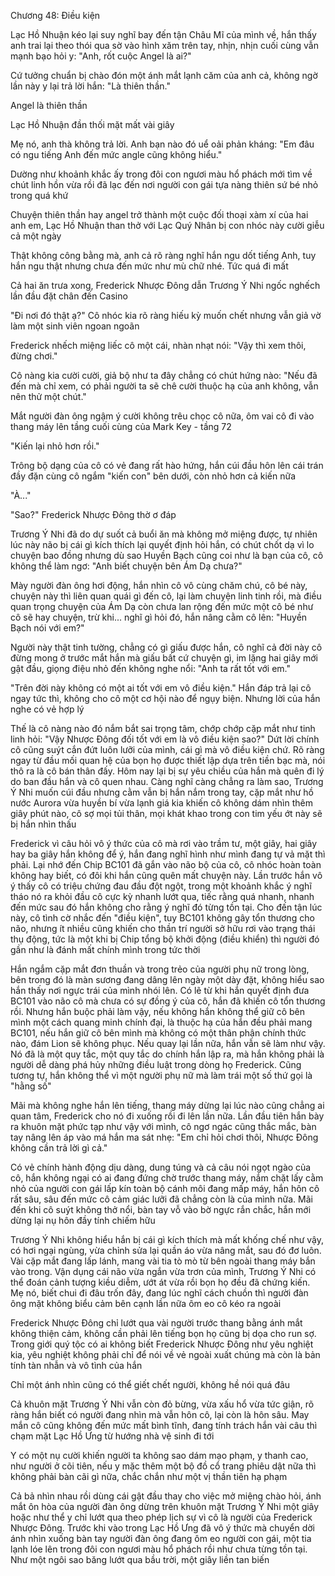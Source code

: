 




Chương 48: Điều kiện

Lạc Hồ Nhuận kéo lại suy nghĩ bay đến tận Châu Mĩ của mình về, hắn thấy anh trai lại theo thói qua sờ vào hình xăm trên tay, nhịn, nhịn cuối cùng vẫn mạnh bạo hỏi y: "Anh, rốt cuộc Angel là ai?"

Cứ tưởng chuẩn bị chào đón một ánh mắt lạnh căm của anh cả, không ngờ lần này y lại trả lời hắn: "Là thiên thần."

Angel là thiên thần

Lạc Hồ Nhuận đần thối mặt mất vài giây

Mẹ nó, anh thà không trả lời. Anh bạn nào đó uể oải phản kháng: "Em đâu có ngu tiếng Anh đến mức angle cũng không hiểu."

Dường như khoảnh khắc ấy trong đôi con ngươi màu hổ phách mới tìm về chút linh hồn vừa rồi đã lạc đến nơi người con gái tựa nàng thiên sứ bé nhỏ trong quá khứ

Chuyện thiên thần hay angel trở thành một cuộc đối thoại xàm xí của hai anh em, Lạc Hồ Nhuận than thở với Lạc Quý Nhân bị con nhóc này cười giễu cả một ngày

Thật không công bằng mà, anh cả rõ ràng nghĩ hắn ngu dốt tiếng Anh, tuy hắn ngu thật nhưng chưa đến mức như mù chữ nhé. Tức quá đi mất

Cả hai ăn trưa xong, Frederick Nhược Đông dẫn Trương Ý Nhi ngốc nghếch lần đầu đặt chân đến Casino

"Đi nơi đó thật ạ?" Cô nhóc kia rõ ràng hiếu kỳ muốn chết nhưng vẫn giả vờ làm một sinh viên ngoan ngoãn

Frederick nhếch miệng liếc cô một cái, nhàn nhạt nói: "Vậy thì xem thôi, đừng chơi."

Cô nàng kia cười cười, giả bộ như ta đây chẳng có chút hứng nào: "Nếu đã đến mà chỉ xem, có phải người ta sẽ chê cười thuộc hạ của anh không, vẫn nên thử một chút."

Mắt người đàn ông ngậm ý cười không trêu chọc cô nữa, ôm vai cô đi vào thang máy lên tầng cuối cùng của Mark Key - tầng 72

"Kiến lại nhỏ hơn rồi."

Trông bộ dạng của cô có vẻ đang rất hào hứng, hắn cúi đầu hôn lên cái trán đầy đặn cùng cô ngắm "kiến con" bên dưới, còn nhỏ hơn cả kiến nữa

"À..."

"Sao?" Frederick Nhược Đông thờ ơ đáp

Trương Ý Nhi đã do dự suốt cả buổi ăn mà không mở miệng được, tự nhiên lúc này não bị cái gì kích thích lại quyết định hỏi hắn, có chút chốt dạ vì lo chuyện bao đồng nhưng dù sao Huyền Bạch cũng coi như là bạn của cô, cô không thể làm ngơ: "Anh biết chuyện bên Ám Dạ chưa?"

Mày người đàn ông hơi động, hắn nhìn cô vô cùng chăm chú, cô bé này, chuyện này thì liên quan quái gì đến cô, lại làm chuyện linh tinh rồi, mà điều quan trọng chuyện của Ám Dạ còn chưa lan rộng đến mức một cô bé như cô sẽ hay chuyện, trừ khi... nghĩ gì hỏi đó, hắn nâng cằm cô lên: "Huyền Bạch nói với em?"

Người này thật tinh tường, chẳng có gì giấu được hắn, cô nghĩ cả đời này cô đừng mong ở trước mắt hắn mà giấu bất cứ chuyện gì, im lặng hai giây mới gật đầu, giọng điệu nhỏ đến không nghe nổi: "Anh ta rất tốt với em."

"Trên đời này không có một ai tốt với em vô điều kiện." Hắn đáp trả lại cô ngay tức thì, không cho cô một cơ hội nào để ngụy biện. Nhưng lời của hắn nghe có vẻ hợp lý

Thế là cô nàng nào đó nắm bắt sai trọng tâm, chớp chớp cặp mắt như tinh linh hỏi: "Vậy Nhược Đông đối tốt với em là vô điều kiện sao?" Dứt lời chính cô cũng suýt cắn đứt luôn lưỡi của mình, cái gì mà vô điều kiện chứ. Rõ ràng ngay từ đầu mối quan hệ của bọn họ được thiết lập dựa trên tiền bạc mà, nói thô ra là cô bán thân đấy. Hôm nay lại bị sự yêu chiều của hắn mà quên đi lý do ban đầu hắn và cô quen nhau. Càng nghĩ càng chẳng ra làm sao, Trương Ý Nhi muốn cúi đầu nhưng cằm vẫn bị hắn nắm trong tay, cặp mắt như hồ nước Aurora vừa huyền bí vừa lạnh giá kia khiến cô không dám nhìn thêm giây phút nào, cô sợ mọi tủi thân, mọi khát khao trong con tim yếu ớt này sẽ bị hắn nhìn thấu

Frederick vì câu hỏi vô ý thức của cô mà rơi vào trầm tư, một giây, hai giây hay ba giây hắn không để ý, hắn đang nghĩ hình như mình đang tự vả mặt thì phải. Lại nhớ đến Chip BC101 đã gắn vào não bộ của cô, cô nhóc hoàn toàn không hay biết, có đôi khi hắn cũng quên mất chuyện này. Lần trước hắn vô ý thấy cô có triệu chứng đau đầu đột ngột, trong một khoảnh khắc ý nghĩ tháo nó ra khỏi đầu cô cực kỳ nhanh lướt qua, tiếc rằng quá nhanh, nhanh đến mức sau đó hắn không cho rằng ý nghĩ đó từng tồn tại. Cho đến tận lúc này, cô tình cờ nhắc đến "điều kiện", tuy BC101 không gây tổn thương cho não, nhưng ít nhiều cũng khiến cho thần trí người sở hữu rơi vào trạng thái thụ động, tức là một khi bị Chip tổng bộ khởi động (điều khiển) thì người đó gần như là đánh mất chính mình trong tức thời

Hắn ngắm cặp mắt đơn thuần và trong trẻo của người phụ nữ trong lòng, bên trong đó là màn sương đang dâng lên ngày một dày đặt, không hiểu sao hắn thấy nơi ngực trái của mình nhói lên. Có lẽ từ khi hắn quyết định đưa BC101 vào não cô mà chưa có sự đồng ý của cô, hắn đã khiến cô tổn thương rồi. Nhưng hắn buộc phải làm vậy, nếu không hắn không thể giữ cô bên mình một cách quang minh chính đại, là thuộc hạ của hắn đều phải mang BC101, nếu hắn giữ cô bên mình mà không có một thân phận chính thức nào, đám Lion sẽ không phục. Nếu quay lại lần nữa, hắn vẫn sẽ làm như vậy. Nó đã là một quy tắc, một quy tắc do chính hắn lập ra, mà hắn không phải là người dễ dàng phá hủy những điều luật trong dòng họ Frederick. Cũng tương tự, hắn không thể vì một người phụ nữ mà làm trái một số thứ gọi là "hằng số"

Mãi mà không nghe hắn lên tiếng, thang máy dừng lại lúc nào cũng chẳng ai quan tâm, Frederick cho nó đi xuống rồi đi lên lần nữa. Lần đầu tiên hắn bày ra khuôn mặt phức tạp như vậy với mình, cô ngơ ngác cũng thắc mắc, bàn tay nâng lên áp vào má hắn ma sát nhẹ: "Em chỉ hỏi chơi thôi, Nhược Đông không cần trả lời gì cả."

Có vẻ chính hành động dịu dàng, dung túng và cả câu nói ngọt ngào của cô, hắn không ngại có ai đang đứng chờ trước thang máy, nắm chặt lấy cằm nhỏ của người con gái lấp kín toàn bộ cánh môi đang mấp máy, hắn hôn cô rất sâu, sâu đến mức cô cảm giác lưỡi đã chẳng còn là của mình nữa. Mãi đến khi cô suýt không thở nổi, bàn tay vỗ vào bờ ngực rắn chắc, hắn mới dừng lại nụ hôn đầy tính chiếm hữu

Trương Ý Nhi không hiểu hắn bị cái gì kích thích mà mất khống chế như vậy, có hơi ngại ngùng, vừa chỉnh sửa lại quần áo vừa nâng mắt, sau đó đơ luôn. Vài cặp mắt đang lấp lánh, mang vài tia tò mò từ bên ngoài thang máy bắn vào trong. Vận dụng cái não vừa ngắn vừa trơn của mình, Trương Ý Nhi có thể đoán cảnh tượng kiều diễm, ướt át vừa rồi bọn họ đều đã chứng kiến. Mẹ nó, biết chui đi đâu trốn đây, đang lúc nghĩ cách chuồn thì người đàn ông mặt không biểu cảm bên cạnh lần nữa ôm eo cô kéo ra ngoài

Frederick Nhược Đông chỉ lướt qua vài người trước thang bằng ánh mắt không thiện cảm, không cần phải lên tiếng bọn họ cũng bị dọa cho run sợ. Trong giới quý tộc có ai không biết Frederick Nhược Đông như yêu nghiệt kia, yêu nghiệt không phải chỉ để nói về vẻ ngoài xuất chúng mà còn là bản tính tàn nhẫn và vô tình của hắn

Chỉ một ánh nhìn cũng có thể giết chết người, không hề nói quá đâu

Cả khuôn mặt Trương Ý Nhi vẫn còn đỏ bừng, vừa xấu hổ vừa tức giận, rõ ràng hắn biết có người đang nhìn mà vẫn hôn cô, lại còn là hôn sâu. May mắn cô cũng không đến mức mất bình tĩnh, đang tính trách hắn vài câu thì chạm mặt Lạc Hồ Ưng từ hướng nhà vệ sinh đi tới

Y có một nụ cười khiến người ta không sao dám mạo phạm, y thanh cao, như người ở cõi tiên, nếu y mặc thêm một bộ đồ cổ trang phiêu dật nữa thì không phải bàn cãi gì nữa, chắc chắn như một vị thần tiên hạ phạm

Cả bả nhìn nhau rồi dùng cái gật đầu thay cho việc mở miệng chào hỏi, ánh mắt ôn hòa của người đàn ông dừng trên khuôn mặt Trương Ý Nhi một giây hoặc như thể y chỉ lướt qua theo phép lịch sự vì cô là người của Frederick Nhược Đông. Trước khi vào trong Lạc Hồ Ưng đã vô ý thức mà chuyển dời ánh nhìn xuống bàn tay người đàn ông đang ôm eo người con gái, một tia lạnh lóe lên trong đôi con ngươi màu hổ phách rồi như chưa từng tồn tại. Như một ngôi sao băng lướt qua bầu trời, một giây liền tan biến





